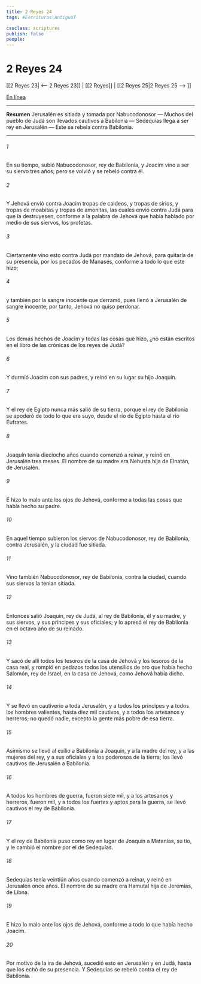 ```yaml
---
title: 2 Reyes 24
tags: #Escrituras\AntiguoT

cssclass: scriptures
publish: false
people:
---
```


# 2 Reyes 24
[[2 Reyes 23| <-- 2 Reyes 23]] | [[2 Reyes]] | [[2 Reyes 25|2 Reyes 25 --> ]]

[En línea](https://churchofjesuschrist.org/study/scriptures/ot/2-kgs/24?lang=spa)

---
__Resumen__
Jerusalén es sitiada y tomada por Nabucodonosor — Muchos del pueblo de Judá son llevados cautivos a Babilonia — Sedequías llega a ser rey en Jerusalén — Este se rebela contra Babilonia.

---
###### 1 
En su tiempo, subió Nabucodonosor, rey de Babilonia, y Joacim vino a ser su siervo tres años; pero se volvió y se rebeló contra él.

###### 2 
Y Jehová envió contra Joacim tropas de caldeos, y tropas de sirios, y tropas de moabitas y tropas de amonitas, las cuales envió contra Judá para que la destruyesen, conforme a la palabra de Jehová que había hablado por medio de sus siervos, los profetas.

###### 3 
Ciertamente vino esto contra Judá por mandato de Jehová, para quitarla de su presencia, por los pecados de Manasés, conforme a todo lo que este hizo;

###### 4 
y también por la sangre inocente que derramó, pues llenó a Jerusalén de sangre inocente; por tanto, Jehová no quiso perdonar.

###### 5 
Los demás hechos de Joacim y todas las cosas que hizo, ¿no están escritos en el libro de las crónicas de los reyes de Judá?

###### 6 
Y durmió Joacim con sus padres, y reinó en su lugar su hijo Joaquín.

###### 7 
Y el rey de Egipto nunca más salió de su tierra, porque el rey de Babilonia se apoderó de todo lo que era suyo, desde el río de Egipto hasta el río Éufrates.

###### 8 
Joaquín tenía dieciocho años cuando comenzó a reinar, y reinó en Jerusalén tres meses. El nombre de su madre era Nehusta hija de Elnatán, de Jerusalén.

###### 9 
E hizo lo malo ante los ojos de Jehová, conforme a todas las cosas que había hecho su padre.

###### 10 
En aquel tiempo subieron los siervos de Nabucodonosor, rey de Babilonia, contra Jerusalén, y la ciudad fue sitiada.

###### 11 
Vino también Nabucodonosor, rey de Babilonia, contra la ciudad, cuando sus siervos la tenían sitiada.

###### 12 
Entonces salió Joaquín, rey de Judá, al rey de Babilonia, él y su madre, y sus siervos, y sus príncipes y sus oficiales; y lo apresó el rey de Babilonia en el octavo año de su reinado.

###### 13 
Y sacó de allí todos los tesoros de la casa de Jehová y los tesoros de la casa real, y rompió en pedazos todos los utensilios de oro que había hecho Salomón, rey de Israel, en la casa de Jehová, como Jehová había dicho.

###### 14 
Y se llevó en cautiverio a toda Jerusalén, y a todos los príncipes y a todos los hombres valientes, hasta diez mil cautivos, y a todos los artesanos y herreros; no quedó nadie, excepto la gente más pobre de esa tierra.

###### 15 
Asimismo se llevó al exilio a Babilonia a Joaquín, y a la madre del rey, y a las mujeres del rey, y a sus oficiales y a los poderosos de la tierra; los llevó cautivos de Jerusalén a Babilonia.

###### 16 
A todos los hombres de guerra,  fueron siete mil, y a los artesanos y herreros,  fueron mil, y a todos los fuertes y aptos para la guerra, se llevó cautivos el rey de Babilonia.

###### 17 
Y el rey de Babilonia puso como rey en lugar de Joaquín a Matanías, su tío, y le cambió el nombre por el de Sedequías.

###### 18 
Sedequías tenía veintiún años cuando comenzó a reinar, y reinó en Jerusalén once años. El nombre de su madre era Hamutal hija de Jeremías, de Libna.

###### 19 
E hizo lo malo ante los ojos de Jehová, conforme a todo lo que había hecho Joacim.

###### 20 
Por motivo de la ira de Jehová, sucedió esto en Jerusalén y en Judá, hasta que los echó de su presencia. Y Sedequías se rebeló contra el rey de Babilonia.

